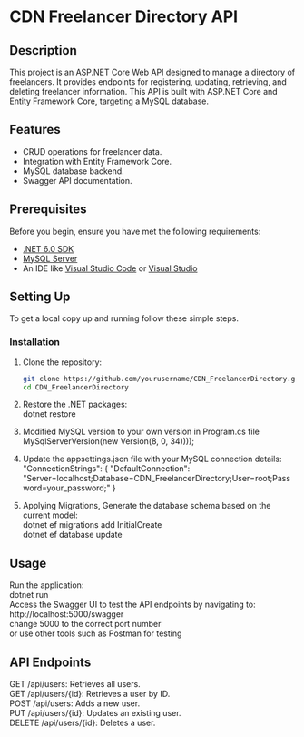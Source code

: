 # CDN Freelancer Directory API

## Description

This project is an ASP.NET Core Web API designed to manage a directory of freelancers. It provides endpoints for registering, updating, retrieving, and deleting freelancer information. This API is built with ASP.NET Core and Entity Framework Core, targeting a MySQL database.

## Features

- CRUD operations for freelancer data.
- Integration with Entity Framework Core.
- MySQL database backend.
- Swagger API documentation.

## Prerequisites

Before you begin, ensure you have met the following requirements:
- [.NET 6.0 SDK](https://dotnet.microsoft.com/download)
- [MySQL Server](https://dev.mysql.com/downloads/mysql/)
- An IDE like [Visual Studio Code](https://code.visualstudio.com/) or [Visual Studio](https://visualstudio.microsoft.com/)

## Setting Up

To get a local copy up and running follow these simple steps.

### Installation

1. Clone the repository:  
   ```bash
   git clone https://github.com/yourusername/CDN_FreelancerDirectory.git
   cd CDN_FreelancerDirectory

2. Restore the .NET packages:  
   dotnet restore
   
3. Modified MySQL version to your own version in Program.cs file  
   MySqlServerVersion(new Version(8, 0, 34))));

5. Update the appsettings.json file with your MySQL connection details:  
   "ConnectionStrings": {
  "DefaultConnection": "Server=localhost;Database=CDN_FreelancerDirectory;User=root;Password=your_password;"
}

6. Applying Migrations,
   Generate the database schema based on the current model:  
   dotnet ef migrations add InitialCreate  
   dotnet ef database update


## Usage
Run the application:  
dotnet run  
Access the Swagger UI to test the API endpoints by navigating to:  
http://localhost:5000/swagger  
change 5000 to the correct port number  
or use other tools such as Postman for testing

## API Endpoints
GET /api/users: Retrieves all users.  
GET /api/users/{id}: Retrieves a user by ID.  
POST /api/users: Adds a new user.  
PUT /api/users/{id}: Updates an existing user.  
DELETE /api/users/{id}: Deletes a user.  
